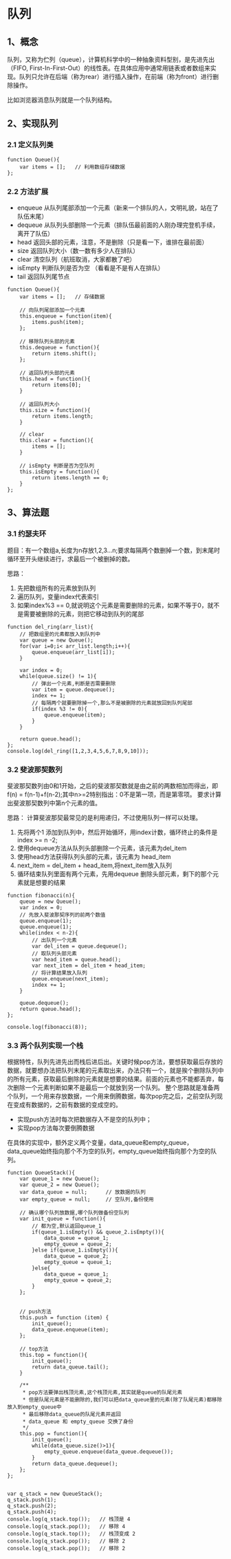 # 队列
## 1、概念
队列，又称为伫列（queue），计算机科学中的一种抽象资料型别，是先进先出（FIFO, First-In-First-Out）的线性表。在具体应用中通常用链表或者数组来实现。队列只允许在后端（称为rear）进行插入操作，在前端（称为front）进行删除操作。


比如浏览器消息队列就是一个队列结构。

## 2、实现队列
### 2.1 定义队列类
```
function Queue(){
    var items = [];   // 利用数组存储数据
};
```
### 2.2 方法扩展

* enqueue 从队列尾部添加一个元素（新来一个排队的人，文明礼貌，站在了队伍末尾）
* dequeue 从队列头部删除一个元素（排队伍最前面的人刚办理完登机手续，离开了队伍）
* head 返回头部的元素，注意，不是删除（只是看一下，谁排在最前面）
* size 返回队列大小（数一数有多少人在排队）
* clear 清空队列（航班取消，大家都散了吧）
* isEmpty 判断队列是否为空 （看看是不是有人在排队）
* tail 返回队列尾节点

```
function Queue(){
    var items = [];   // 存储数据

    // 向队列尾部添加一个元素
    this.enqueue = function(item){
        items.push(item);
    };

    // 移除队列头部的元素
    this.dequeue = function(){
        return items.shift();
    };

    // 返回队列头部的元素
    this.head = function(){
        return items[0];
    }

    // 返回队列大小
    this.size = function(){
        return items.length;
    }

    // clear
    this.clear = function(){
        items = [];
    }

    // isEmpty 判断是否为空队列
    this.isEmpty = function(){
        return items.length == 0;
    }
};
```

## 3、算法题
### 3.1 约瑟夫环
题目：有一个数组a,长度为n存放1,2,3...n;要求每隔两个数删掉一个数，到末尾时循环至开头继续进行，求最后一个被删掉的数。

思路：
1. 先把数组所有的元素放到队列
2. 遍历队列，变量index代表索引
3. 如果index%3 == 0,就说明这个元素是需要删除的元素，如果不等于0，就不是需要被删除的元素，则把它移动到队列的尾部

```
function del_ring(arr_list){
    // 把数组里的元素都放入到队列中
    var queue = new Queue();
    for(var i=0;i< arr_list.length;i++){
        queue.enqueue(arr_list[i]);
    }

    var index = 0;
    while(queue.size() != 1){
        // 弹出一个元素,判断是否需要删除
        var item = queue.dequeue();
        index += 1;
        // 每隔两个就要删除掉一个,那么不是被删除的元素就放回到队列尾部
        if(index %3 != 0){
            queue.enqueue(item);
        }
    }

    return queue.head();
};
console.log(del_ring([1,2,3,4,5,6,7,8,9,10]));
```

### 3.2 斐波那契数列
斐波那契数列由0和1开始，之后的斐波那契数就是由之前的两数相加而得出，即f(n) = f(n-1)+f(n-2);其中n>=2特别指出：0不是第一项，而是第零项。
要求计算出斐波那契数列中第n个元素的值。

思路：
计算斐波那契最常见的是利用递归，不过使用队列一样可以处理。
1. 先将两个1 添加到队列中，然后开始循环，用index计数，循环终止的条件是index >= n -2;
2. 使用dequeue方法从队列头部删除一个元素，该元素为del_item
3. 使用head方法获得队列头部的元素，该元素为 head_item
4. next_item = del_item + head_item,将next_item放入队列
5. 循环结束队列里面有两个元素，先用dequeue 删除头部元素，剩下的那个元素就是想要的结果
  
```
function fibonacci(n){
    queue = new Queue();
    var index = 0;
    // 先放入斐波那契序列的前两个数值
    queue.enqueue(1);
    queue.enqueue(1);
    while(index < n-2){
        // 出队列一个元素
        var del_item = queue.dequeue();
        // 取队列头部元素
        var head_item = queue.head();
        var next_item = del_item + head_item;
        // 将计算结果放入队列
        queue.enqueue(next_item);
        index += 1;
    }

    queue.dequeue();
    return queue.head();
};

console.log(fibonacci(8));
```

### 3.3 两个队列实现一个栈
根据特性，队列先进先出而栈后进后出。关键时候pop方法，要想获取最后存放的数据，就要想办法把队列末尾的元素取出来，办法只有一个，就是挨个删除队列中的所有元素，获取最后删除的元素就是想要的结果。前面的元素也不能都丢弃，每次删除一个元素判断如果不是最后一个就放到另一个队列。
整个思路就是准备两个队列，一个用来存放数据，一个用来倒腾数据，每次pop完之后，之前空队列现在变成有数据的，之前有数据的变成空的。

* 实现push方法时每次把数据存入不是空的队列中；
* 实现pop方法每次要倒腾数据

在具体的实现中，额外定义两个变量，data_queue和empty_queue，data_queue始终指向那个不为空的队列，empty_queue始终指向那个为空的队列。
```
function QueueStack(){
    var queue_1 = new Queue();
    var queue_2 = new Queue();
    var data_queue = null;      // 放数据的队列
    var empty_queue = null;     // 空队列,备份使用

    // 确认哪个队列放数据,哪个队列做备份空队列
    var init_queue = function(){
        // 都为空,默认返回queue_1
        if(queue_1.isEmpty() && queue_2.isEmpty()){
            data_queue = queue_1;
            empty_queue = queue_2;
        }else if(queue_1.isEmpty()){
            data_queue = queue_2;
            empty_queue = queue_1;
        }else{
            data_queue = queue_1;
            empty_queue = queue_2;
        }
    };


    // push方法
    this.push = function (item) {
        init_queue();
        data_queue.enqueue(item);
    };

    // top方法
    this.top = function(){
        init_queue();
        return data_queue.tail();
    }

    /**
     * pop方法要弹出栈顶元素,这个栈顶元素,其实就是queue的队尾元素
     * 但是队尾元素是不能删除的,我们可以把data_queue里的元素(除了队尾元素)都移除放入到empty_queue中
     * 最后移除data_queue的队尾元素并返回
     * data_queue 和 empty_queue 交换了身份
     */
    this.pop = function(){
        init_queue();
        while(data_queue.size()>1){
            empty_queue.enqueue(data_queue.dequeue());
        }
        return data_queue.dequeue();
    };
};


var q_stack = new QueueStack();
q_stack.push(1);
q_stack.push(2);
q_stack.push(4);
console.log(q_stack.top());   // 栈顶是 4
console.log(q_stack.pop());   // 移除 4
console.log(q_stack.top());   // 栈顶变成 2
console.log(q_stack.pop());   // 移除 2
console.log(q_stack.pop());   // 移除 2
```


